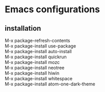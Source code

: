 # Emacs configurations

## installation
   M-x package-refresh-contents  
   M-x package-install <Return> use-package  
   M-x package-install <Return> auto-install  
   M-x package-install <Return> quickrun  
   M-x package-install <Return> mozc  
   M-x package-install <Return> neotree  
   M-x package-install <Return> hiwin  
   M-x package-install <Return> whitespace  
   M-x package-install <Return> atom-one-dark-theme  

